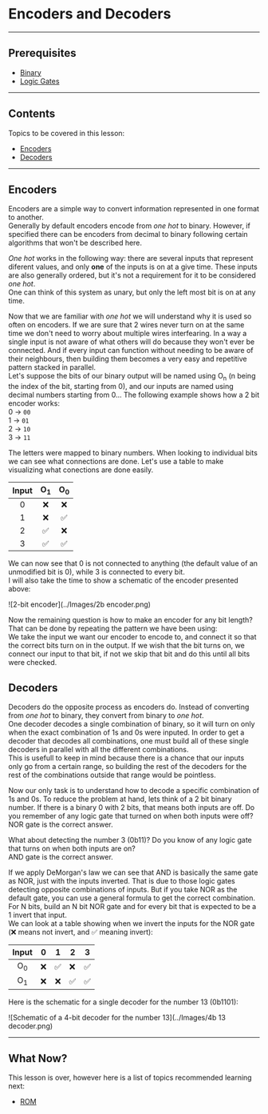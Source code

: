 # Encoders and Decoders

---

## Prerequisites

- [Binary](Binary.md#binary)
- [Logic Gates](Boolean%20Logic.md#logic-gates)

---

## Contents

Topics to be covered in this lesson:

- [Encoders](Encoders%20and%20Decoders.md#encoders)
- [Decoders](Encoders%20and%20Decoders.md#decoders)

---

## Encoders

Encoders are a simple way to convert information represented in one format to another.  
Generally by default encoders encode from _one hot_ to binary. However, if specified there can be encoders from decimal to binary following certain algorithms that won't be described here.  

_One hot_ works in the following way: there are several inputs that represent diferent values, and only **one** of the inputs is on at a give time. These inputs are also generally ordered, but it's not a requirement for it to be considered _one hot_.  
One can think of this system as unary, but only the left most bit is on at any time. 

Now that we are familiar with _one hot_ we will understand why it is used so often on encoders. If we are sure that 2 wires never turn on at the same time we don't need to worry about multiple wires interfearing. In a way a single input is not aware of what others will do because they won't ever be connected. And if every input can function without needing to be aware of their neighbours, then building them becomes a very easy and repetitive pattern stacked in parallel.  
Let's suppose the bits of our binary output will be named using O<sub>n</sub> (n being the index of the bit, starting from 0), and our inputs are named using decimal numbers starting from 0...
The following example shows how a 2 bit encoder works:  
0 -> `00`  
1 -> `01`  
2 -> `10`  
3 -> `11`  

The letters were mapped to binary numbers. When looking to individual bits we can see what connections are done.
Let's use a table to make visualizing what conections are done easily.

| Input | O<sub>1</sub> | O<sub>0</sub> |
|:-----:|:-------------:|:-------------:|
|   0   |       ❌       |       ❌       |
|   1   |       ❌       |       ✅       |
|   2   |       ✅       |       ❌       |
|   3   |       ✅       |       ✅       |

We can now see that 0 is not connected to anything (the default value of an unmodified bit is 0), while 3 is connected to every bit.  
I will also take the time to show a schematic of the encoder presented above:

![2-bit encoder](../Images/2b encoder.png)

Now the remaining question is how to make an encoder for any bit length? That can be done by repeating the pattern we have been using:  
We take the input we want our encoder to encode to, and connect it so that the correct bits turn on in the output. If we wish that the bit turns on, we connect our input to that bit, if not we skip that bit and do this until all bits were checked.

## Decoders

Decoders do the opposite process as encoders do. Instead of converting from _one hot_ to binary, they convert from binary to _one hot_.  
One decoder decodes a single combination of binary, so it will turn on only when the exact combination of 1s and 0s were inputed. In order to get a decoder that decodes all combinations, one must build all of these single decoders in parallel with all the different combinations.  
This is usefull to keep in mind because there is a chance that our inputs only go from a certain range, so building the rest of the decoders for the rest of the combinations outside that range would be pointless.  

Now our only task is to understand how to decode a specific combination of 1s and 0s. To reduce the problem at hand, lets think of a 2 bit binary number.
If there is a binary 0 with 2 bits, that means both inputs are off. Do you remember of any logic gate that turned on when both inputs were off?  
NOR gate is the correct answer.  

What about detecting the number 3 (0b11)? Do you know of any logic gate that turns on when both inputs are on?  
AND gate is the correct answer.  

If we apply DeMorgan's law we can see that AND is basically the same gate as NOR, just with the inputs inverted. That is due to those logic gates detecting opposite combinations of inputs.
But if you take NOR as the default gate, you can use a general formula to get the correct combination. For N bits, build an N bit NOR gate and for every bit that is expected to be a 1 invert that input.  
We can look at a table showing when we invert the inputs for the NOR gate (❌ means not invert, and ✅ meaning invert):

|     Input     |  0  |  1  | 2   | 3   |
|:-------------:|:---:|:---:|-----|-----|
| O<sub>0</sub> |  ❌  |  ✅  | ❌   | ✅   |
| O<sub>1</sub> |  ❌  |  ❌  | ✅   | ✅   |

Here is the schematic for a single decoder for the number 13 (0b1101):

![Schematic of a 4-bit decoder for the number 13](../Images/4b 13 decoder.png)


---
## What Now?

This lesson is over, however here is a list of topics recommended learning next:

- [ROM]()

